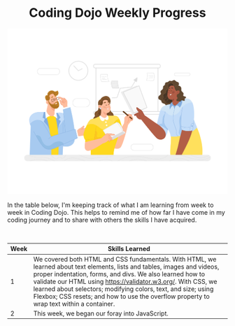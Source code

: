 <h1 align="center">Coding Dojo Weekly Progress</h1>

<p align="center"><img width="600" src="DrawKit_Vector_Illustration_Team_Work_2.png"></p>
In the table below, I'm keeping track of what I am learning from week to week in Coding Dojo. This helps to remind me of how far I have come in my coding journey and to share with others the skills I have acquired.
<p>&nbsp;</p>

Week | Skills Learned
------------ | ------------
1 | We covered both HTML and CSS fundamentals. With HTML, we learned about text elements, lists and tables, images and videos, proper indentation, forms, and divs. We also learned how to validate our HTML using https://validator.w3.org/. With CSS, we learned about selectors; modifying colors, text, and size; using Flexbox; CSS resets; and how to use the overflow property to wrap text within a container.
2 | This week, we began our foray into JavaScript. 
